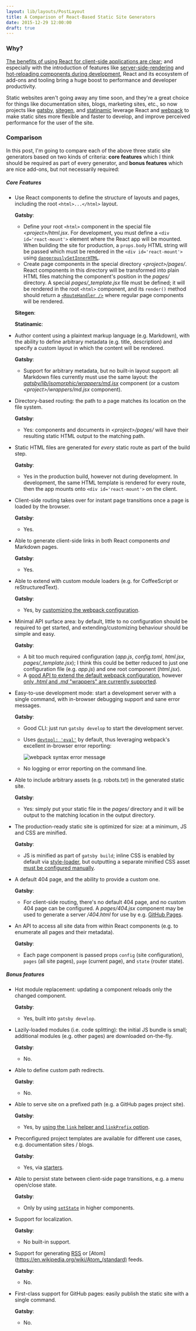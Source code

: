 ```yaml
---
layout: lib/layouts/PostLayout
title: A Comparison of React-Based Static Site Generators
date: 2015-12-29 12:00:00
draft: true
---
```


### Why?
[The benefits of using React for client-side applications are clear](https://facebook.github.io/react/blog/2013/06/05/why-react.html); and especially with the introduction of features like [server-side-rendering](https://facebook.github.io/react/docs/top-level-api.html#reactdomserver) and [hot-reloading components during development](https://github.com/gaearon/react-transform-hmr), React and its ecosystem of add-ons and tooling bring a huge boost to performance and developer productivity.

Static websites aren't going away any time soon, and they're a great choice for things like documentation sites, blogs, marketing sites, etc., so now projects like [gatsby][], [sitegen][], and [statinamic][] leverage React and [webpack](http://webpack.github.io/) to make static sites more flexible and faster to develop, and improve perceived performance for the user of the site.

### Comparison
In this post, I'm going to compare each of the above three static site generators based on two kinds of criteria: **core features** which I think should be required as part of every generator, and **bonus features** which are nice add-ons, but not necessarily required:

##### Core Features
* Use React components to define the structure of layouts and pages, including the root `<html>...</html>` layout.

  **Gatsby**:
    - Define your root `<html>` component in the special file _&lt;project&gt;/html.jsx_. For development, you must define a `<div id='react-mount'>` element where the React app will be mounted. When building the site for production, a `props.body` HTML string will be passed which must be rendered in the `<div id='react-mount'>` using [`dangerouslySetInnerHTML`](https://facebook.github.io/react/tips/dangerously-set-inner-html.html).
    - Create page components in the special directory _&lt;project&gt;/pages/_. React components in this directory will be transformed into plain HTML files matching the component's position in the _pages/_ directory. A special *pages/_template.jsx* file must be defined; it will be rendered in the root `<html>` component, and its `render()` method should return a [`<RouteHandler />`](https://github.com/rackt/react-router/blob/v0.13.5/doc/03%20Components/RouteHandler.md) where regular page components will be rendered.

  **Sitegen**:

  **Statinamic**:

* Author content using a plaintext markup language (e.g. Markdown), with the ability to define arbitrary metadata (e.g. title, description) and specify a custom layout in which the content will be rendered.

  **Gatsby**:
    - Support for arbitrary metadata, but no built-in layout support: all Markdown files currently must use the same layout: the [_gatsby/lib/isomorphic/wrappers/md.jsx_](https://github.com/gatsbyjs/gatsby/blob/9658bacd4f3b582d77dd291c18a13db4561b32ab/lib/isomorphic/wrappers/md.jsx) component (or a custom _&lt;project&gt;/wrappers/md.jsx_ component).

* Directory-based routing: the path to a page matches its location on the file system.

  **Gatsby**:
    - Yes: components and documents in _&lt;project&gt;/pages/_ will have their resulting static HTML output to the matching path.

* Static HTML files are generated for *every* static route as part of the build step.

  **Gatsby**:
    - Yes in the production build, however not during development. In development, the same HTML template is rendered for every route, then the app mounts onto `<div id='react-mount'>` on the client.

* Client-side routing takes over for instant page transitions once a page is loaded by the browser.

  **Gatsby**:
    - Yes.

* Able to generate client-side links in both React components *and* Markdown pages.

  **Gatsby**:
    - Yes.

* Able to extend with custom module loaders (e.g. for CoffeeScript or reStructuredText).

  **Gatsby**:
    - Yes, by [customizing the webpack configuration](https://github.com/gatsbyjs/gatsby/blob/master/README.md#how-to-use-your-own-webpack-loaders).

* Minimal API surface area: by default, little to no configuration should be required to get started, and extending/customizing behaviour should be simple and easy.

  **Gatsby**:
    - A bit too much required configuration (_app.js_, _config.toml_, _html.jsx_, *pages/_template.jsx*); I think this could be better reduced to just one configuration file (e.g. _app.js_) and one root component (_html.jsx_).
    - A [good API to extend the default webpack configuration](), however [only _.html_ and _.md_ "wrappers" are currently supported](https://github.com/gatsbyjs/gatsby/blob/9658bacd4f3b582d77dd291c18a13db4561b32ab/lib/isomorphic/create-routes.coffee#L55).

* Easy-to-use development mode: start a development server with a single command, with in-browser debugging support and sane error messages.

  **Gatsby**:
    - Good CLI: just run `gatsby develop` to start the development server.
    - Uses [`devtool: 'eval'`](http://webpack.github.io/docs/configuration.html#devtool) by default, thus leveraging webpack's excellent in-browser error reporting:

      ![webpack syntax error message](https://www.dropbox.com/s/tckazyg49pernio/Screenshot%202015-12-31%2013.03.34.png?dl=1)

    - No logging or error reporting on the command line.

* Able to include arbitrary assets (e.g. robots.txt) in the generated static site.

  **Gatsby**:
    - Yes: simply put your static file in the _pages/_ directory and it will be output to the matching location in the output directory.

* The production-ready static site is optimized for size: at a minimum, JS and CSS are minified.

  **Gatsby**:
    - JS is minified as part of `gatsby build`; inline CSS is enabled by default via [style-loader](https://github.com/webpack/style-loader), but outputting a separate minified CSS asset [must be configured manually](https://github.com/gatsbyjs/gatsby/blob/8b421bc8f393f4e4ca022c7b62811a67af866d2c/README.md#how-to-use-your-own-webpack-plugins).

* A default 404 page, and the ability to provide a custom one.

  **Gatsby**:
    - For client-side routing, there's no default 404 page, and no custom 404 page can be configured. A _pages/404.jsx_ component may be used to generate a server _/404.html_ for use by e.g. [GitHub Pages](https://help.github.com/articles/custom-404-pages/).

* An API to access all site data from within React components (e.g. to enumerate all pages and their metadata).

  **Gatsby**:
    - Each page component is passed props `config` (site configuration), `pages` (all site pages), `page` (current page), and `state` (router state).

##### Bonus features
* Hot module replacement: updating a component reloads only the changed component.

  **Gatsby**:
    - Yes, built into `gatsby develop`.

* Lazily-loaded modules (i.e. code splitting): the initial JS bundle is small; additional modules (e.g. other pages) are downloaded on-the-fly.

  **Gatsby**:
    - No.

* Able to define custom path redirects.

  **Gatsby**:
    - No.

* Able to serve site on a prefixed path (e.g. a GitHub pages project site).

  **Gatsby**:
    - Yes, by [using the `link` helper and `linkPrefix` option](https://github.com/gatsbyjs/gatsby#deploying-to-github-pages-and-other-hosts-where-your-sites-links-need-prefixes).

* Preconfigured project templates are available for different use cases, e.g. documentation sites / blogs.

  **Gatsby**:
    - Yes, via [starters](https://github.com/gatsbyjs/gatsby#gatsby-starters).

* Able to persist state between client-side page transitions, e.g. a menu open/close state.

  **Gatsby**:
    - Only by using [`setState`](https://facebook.github.io/react/docs/component-api.html#setstate) in higher components.

* Support for localization.

  **Gatsby**:
    - No built-in support.

* Support for generating [RSS](https://en.wikipedia.org/wiki/RSS) or [Atom](https://en.wikipedia.org/wiki/Atom_(standard) feeds.

  **Gatsby**:
    - No.

* First-class support for GitHub pages: easily publish the static site with a single command.

  **Gatsby**:
    - No.


[gatsby]: https://github.com/gatsbyjs/gatsby
[sitegen]: http://sitegen.github.io/
[statinamic]: http://moox.io/statinamic/
